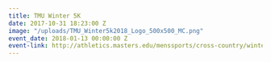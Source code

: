 ```yaml
---
title: TMU Winter 5K
date: 2017-10-31 18:23:00 Z
image: "/uploads/TMU_Winter5k2018_Logo_500x500_MC.png"
event_date: 2018-01-13 00:00:00 Z
event-link: http://athletics.masters.edu/menssports/cross-country/winter-5k/
---
```


